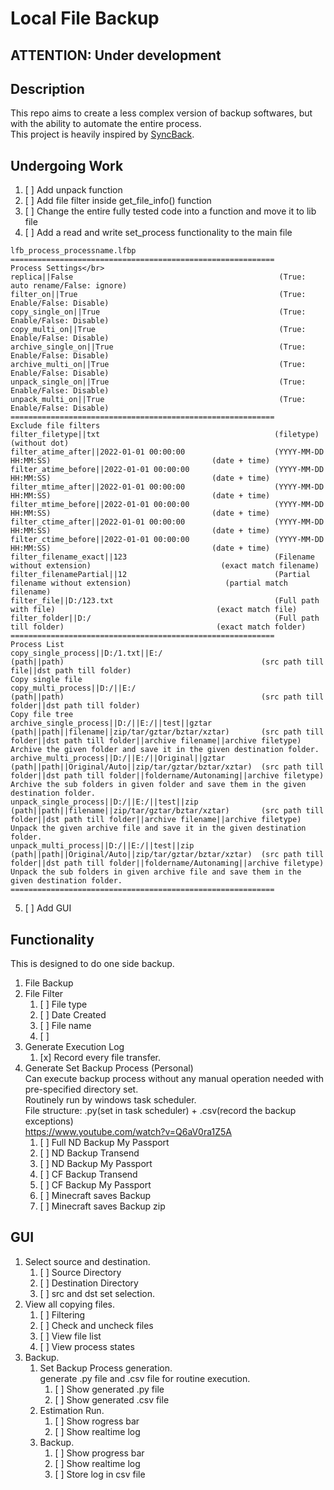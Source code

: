 # Local File Backup
## ATTENTION: Under development
## Description
This repo aims to create a less complex version of backup softwares, but with the ability to automate the entire process.</br>
This project is heavily inspired by [SyncBack](https://www.2brightsparks.com/).
## Undergoing Work
1. [ ] Add unpack function
2. [ ] Add file filter inside get_file_info() function
3. [ ] Change the entire fully tested code into a function and move it to lib file
4. [ ] Add a read and write set_process functionality to the main file
```
lfb_process_processname.lfbp
===========================================================
Process Settings</br>
replica||False                                              (True: auto rename/False: ignore)
filter_on||True                                             (True: Enable/False: Disable) 
copy_single_on||True                                        (True: Enable/False: Disable)
copy_multi_on||True                                         (True: Enable/False: Disable)
archive_single_on||True                                     (True: Enable/False: Disable)
archive_multi_on||True                                      (True: Enable/False: Disable)
unpack_single_on||True                                      (True: Enable/False: Disable)
unpack_multi_on||True                                       (True: Enable/False: Disable)
===========================================================
Exclude file filters
filter_filetype||txt                                       (filetype)                                               (without dot)
filter_atime_after||2022-01-01 00:00:00                    (YYYY-MM-DD HH:MM:SS)                                    (date + time)
filter_atime_before||2022-01-01 00:00:00                   (YYYY-MM-DD HH:MM:SS)                                    (date + time)
filter_mtime_after||2022-01-01 00:00:00                    (YYYY-MM-DD HH:MM:SS)                                    (date + time)
filter_mtime_before||2022-01-01 00:00:00                   (YYYY-MM-DD HH:MM:SS)                                    (date + time)
filter_ctime_after||2022-01-01 00:00:00                    (YYYY-MM-DD HH:MM:SS)                                    (date + time)
filter_ctime_before||2022-01-01 00:00:00                   (YYYY-MM-DD HH:MM:SS)                                    (date + time)
filter_filename_exact||123                                 (Filename without extension)                             (exact match filename)
filter_filenamePartial||12                                 (Partial filename without extension)                     (partial match filename)
filter_file||D:/123.txt                                    (Full path with file)                                    (exact match file)
filter_folder||D:/                                         (Full path till folder)                                  (exact match folder)
===========================================================
Process List
copy_single_process||D:/1.txt||E:/                          (path||path)                                            (src path till file||dst path till folder)                                              Copy single file
copy_multi_process||D:/||E:/                                (path||path)                                            (src path till folder||dst path till folder)                                            Copy file tree
archive_single_process||D:/||E:/||test||gztar               (path||path||filename||zip/tar/gztar/bztar/xztar)       (src path till folder||dst path till folder||archive filename||archive filetype)        Archive the given folder and save it in the given destination folder.
archive_multi_process||D:/||E:/||Original||gztar            (path||path||Original/Auto||zip/tar/gztar/bztar/xztar)  (src path till folder||dst path till folder||foldername/Autonaming||archive filetype)   Archive the sub folders in given folder and save them in the given destination folder.
unpack_single_process||D:/||E:/||test||zip                  (path||path||filename||zip/tar/gztar/bztar/xztar)       (src path till folder||dst path till folder||archive filename||archive filetype)        Unpack the given archive file and save it in the given destination folder.
unpack_multi_process||D:/||E:/||test||zip                   (path||path||Original/Auto||zip/tar/gztar/bztar/xztar)  (src path till folder||dst path till folder||foldername/Autonaming||archive filetype)   Unpack the sub folders in given archive file and save them in the given destination folder.
===========================================================
```
5. [ ] Add GUI

## Functionality
This is designed to do one side backup.
1. File Backup
2. File Filter
   1. [ ] File type
   2. [ ] Date Created
   3. [ ] File name
   4. [ ] 
3. Generate Execution Log</br>
	1. [x] Record every file transfer.
4. Generate Set Backup Process (Personal)</br>
	Can execute backup process without any manual operation needed with pre-specified directory set.</br>
	Routinely run by windows task scheduler. </br>
	File structure: .py(set in task scheduler) + .csv(record the backup exceptions)</br>
	https://www.youtube.com/watch?v=Q6aV0ra1Z5A
	1. [ ] Full ND Backup My Passport
	2. [ ] ND Backup Transend
	3. [ ] ND Backup My Passport
	4. [ ] CF Backup Transend
	5. [ ] CF Backup My Passport
	6. [ ] Minecraft saves Backup
	7. [ ] Minecraft saves Backup zip
## GUI
1. Select source and destination.
	1. [ ] Source Directory
	2. [ ] Destination Directory
	3. [ ] src and dst set selection.
2. View all copying files.
	1. [ ] Filtering
	2. [ ] Check and uncheck files
	3. [ ] View file list
	4. [ ] View process states
3. Backup.
    1. Set Backup Process generation.</br>
   		generate .py file and .csv file for routine execution.
       1. [ ] Show generated .py file
       2. [ ] Show generated .csv file
	2. Estimation Run.</br>
       1. [ ] Show rogress bar
       2. [ ] Show realtime log
	3. Backup.</br>
       1. [ ] Show progress bar
       2. [ ] Show realtime log
       3. [ ] Store log in csv file